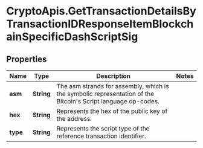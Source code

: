 # CryptoApis.GetTransactionDetailsByTransactionIDResponseItemBlockchainSpecificDashScriptSig

## Properties

Name | Type | Description | Notes
------------ | ------------- | ------------- | -------------
**asm** | **String** | The asm strands for assembly, which is the symbolic representation of the Bitcoin&#39;s Script language op-codes. | 
**hex** | **String** | Represents the hex of the public key of the address. | 
**type** | **String** | Represents the script type of the reference transaction identifier. | 


